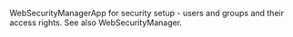 WebSecurityManagerApp for security setup - users and groups and their access rights. See also WebSecurityManager.
